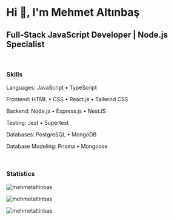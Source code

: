 <h1>Hi 👋, I'm Mehmet Altınbaş</h1>
<h2>Full-Stack JavaScript Developer | Node.js Specialist</h2>
<br />
<h3>Skills</h3>
<p>Languages: JavaScript • TypeScript</p>
<p>Frontend: HTML • CSS • React.js • Tailwind CSS</p>
<p>Backend: Node.js • Express.js • NestJS</p>
<p>Testing: Jest • Supertest</p>
<p>Databases: PostgreSQL • MongoDB</p>
<p>Database Modeling: Prisma • Mongoose</p>
<br />
<h3>Statistics</h3>
<p><img align="center" src="https://github-readme-stats.vercel.app/api?username=mehmetaltinbas&show_icons=true&locale=en" alt="mehmetaltinbas" /></p>
<p><img align="center" src="https://github-readme-streak-stats.herokuapp.com/?user=mehmetaltinbas&" alt="mehmetaltinbas" /></p>
<p><img src="https://github-readme-stats.vercel.app/api/top-langs?username=mehmetaltinbas&show_icons=true&locale=en&layout=compact" alt="mehmetaltinbas" /></p>
